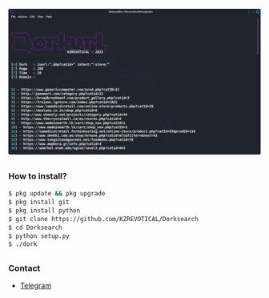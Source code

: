 ![Gambar Bukti](https://raw.githubusercontent.com/KZREVOTICAL/Dorksearch/main/dorking.png)
##
### How to install?
```bash
$ pkg update && pkg upgrade
$ pkg install git
$ pkg install python
$ git clone https://github.com/KZREVOTICAL/Dorksearch
$ cd Dorksearch
$ python setup.py
$ ./dork
```
##
### Contact
- [Telegram](https://t.me/kzrevoxtical)
##
